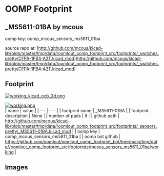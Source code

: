 # OOMP Footprint  
## _MS5611-01BA  by mcous  
  
oomp key: oomp_mcous_sensors_ms5611_01ba  
  
source repo at: [http://github.com/mcous/kicad-lib/blob/master/tmp/data//oomlout_oomp_footprint_src/footprints/_switches.pretty/CFPA-1FB4-A2T.kicad_mod](http://github.com/mcous/kicad-lib/blob/master/tmp/data//oomlout_oomp_footprint_src/footprints/_switches.pretty/CFPA-1FB4-A2T.kicad_mod)  
## Footprint  
  
[![working_kicad_pcb_3d.png](working_kicad_pcb_3d_600.png)](working_kicad_pcb_3d.png)  
  
[![working.png](working_600.png)](working.png)  
| name | value | 
| --- | --- | 
| footprint name | _MS5611-01BA | 
| footprint description | None | 
| number of pads | 8 | 
| github path | http://github.com/mcous/kicad-lib/blob/master/tmp/data//oomlout_oomp_footprint_src/footprints/_sensors.pretty/_MS5611-01BA.kicad_mod | 
| oomp key | oomp_mcous_sensors_ms5611_01ba | 
| oomp bot github | https://github.com/oomlout/oomlout_oomp_footprint_bot/tree/main/tmp/data//oomlout_oomp_footprint_src/footprints/mcous_sensors_ms5611_01ba/working | 
## Images  
